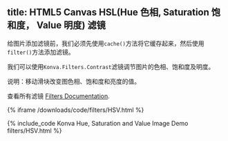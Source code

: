 title: HTML5 Canvas HSL(Hue 色相, Saturation 饱和度， Value 明度) 滤镜
---

给图片添加滤镜前，我们必须先使用`cache()`方法将它缓存起来，然后使用`filter()`方法添加滤镜。

我们可以使用`Konva.Filters.Contrast`滤镜调节图片的色相、饱和度及明度。

说明：移动滑块改变图色相、饱和度和亮度的值。

查看所有滤镜 [Filters Documentation](/api/Konva.Filters.html).

{% iframe /downloads/code/filters/HSV.html %}

{% include_code Konva Hue, Saturation and Value Image Demo filters/HSV.html %}